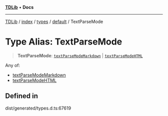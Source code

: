 [**TDLib**](../../../../../../README.md) • **Docs**

***

[TDLib](../../../../../../modules.md) / [index](../../../../../README.md) / [types](../../../README.md) / [default](../README.md) / TextParseMode

# Type Alias: TextParseMode

> **TextParseMode**: [`textParseModeMarkdown`](textParseModeMarkdown.md) \| [`textParseModeHTML`](textParseModeHTML.md)

Any of:
- [textParseModeMarkdown](textParseModeMarkdown.md)
- [textParseModeHTML](textParseModeHTML.md)

## Defined in

dist/generated/types.d.ts:67619
